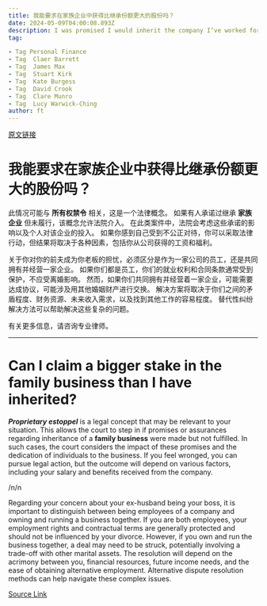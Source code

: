 ```yaml
---
title: 我能要求在家族企业中获得比继承份额更大的股份吗？
date: 2024-05-09T04:00:08.893Z
description: I was promised I would inherit the company I’ve worked for decades for
tag: 

- Tag Personal Finance
- Tag  Claer Barrett
- Tag  James Max
- Tag  Stuart Kirk
- Tag  Kate Burgess
- Tag  David Crook
- Tag  Clare Munro
- Tag  Lucy Warwick-Ching
author: ft
---
```


[原文链接](https://ft.com/content/3a54a269-a4f1-4d2f-986c-2de977fef0a5)

# 我能要求在家族企业中获得比继承份额更大的股份吗？

此情况可能与 **所有权禁令** 相关，这是一个法律概念。 如果有人承诺过继承 **家族企业** 但未履行，该概念允许法院介入。 在此类案件中，法院会考虑这些承诺的影响以及个人对该企业的投入。 如果你感到自己受到不公正对待，你可以采取法律行动，但结果将取决于各种因素，包括你从公司获得的工资和福利。

关于你对你的前夫成为你老板的担忧，必须区分是作为一家公司的员工，还是共同拥有并经营一家企业。 如果你们都是员工，你们的就业权利和合同条款通常受到保护，不应受离婚影响。 然而，如果你们共同拥有并经营着一家企业，可能需要达成协议，可能涉及用其他婚姻财产进行交换。 解决方案将取决于你们之间的矛盾程度、财务资源、未来收入需求，以及找到其他工作的容易程度。 替代性纠纷解决方法可以帮助解决这些复杂的问题。

有关更多信息，请咨询专业律师。

---

# Can I claim a bigger stake in the family business than I have inherited? 

**_Proprietary estoppel_** is a legal concept that may be relevant to your situation. This allows the court to step in if promises or assurances regarding inheritance of a **family business** were made but not fulfilled. In such cases, the court considers the impact of these promises and the dedication of individuals to the business. If you feel wronged, you can pursue legal action, but the outcome will depend on various factors, including your salary and benefits received from the company. 

/n/n

Regarding your concern about your ex-husband being your boss, it is important to distinguish between being employees of a company and owning and running a business together. If you are both employees, your employment rights and contractual terms are generally protected and should not be influenced by your divorce. However, if you own and run the business together, a deal may need to be struck, potentially involving a trade-off with other marital assets. The resolution will depend on the acrimony between you, financial resources, future income needs, and the ease of obtaining alternative employment. Alternative dispute resolution methods can help navigate these complex issues.

[Source Link](https://ft.com/content/3a54a269-a4f1-4d2f-986c-2de977fef0a5)

